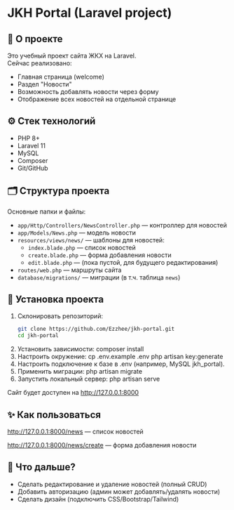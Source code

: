 # JKH Portal (Laravel project)

## 📌 О проекте
Это учебный проект сайта ЖКХ на Laravel.  
Сейчас реализовано:
- Главная страница (welcome)
- Раздел "Новости"
- Возможность добавлять новости через форму
- Отображение всех новостей на отдельной странице

## ⚙️ Стек технологий
- PHP 8+
- Laravel 11
- MySQL
- Composer
- Git/GitHub

## 🗂 Структура проекта
Основные папки и файлы:
- `app/Http/Controllers/NewsController.php` — контроллер для новостей
- `app/Models/News.php` — модель новости
- `resources/views/news/` — шаблоны для новостей:
  - `index.blade.php` — список новостей
  - `create.blade.php` — форма добавления новости
  - `edit.blade.php` — (пока пустой, для будущего редактирования)
- `routes/web.php` — маршруты сайта
- `database/migrations/` — миграции (в т.ч. таблица `news`)

## 🚀 Установка проекта
1. Склонировать репозиторий:
   ```bash
   git clone https://github.com/Ezzhee/jkh-portal.git
   cd jkh-portal
2. Установить зависимости:
composer install
3. Настроить окружение:
cp .env.example .env
php artisan key:generate
4. Настроить подключение к базе в .env
(например, MySQL jkh_portal).
5. Применить миграции:
php artisan migrate
6. Запустить локальный сервер:
php artisan serve

Сайт будет доступен на http://127.0.0.1:8000

## ✨ Как пользоваться

http://127.0.0.1:8000/news — список новостей

http://127.0.0.1:8000/news/create — форма добавления новости

## 📌 Что дальше?

- Сделать редактирование и удаление новостей (полный CRUD)
- Добавить авторизацию (админ может добавлять/удалять новости)
- Сделать дизайн (подключить CSS/Bootstrap/Tailwind)
